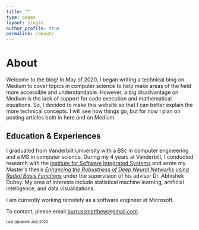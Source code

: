 ```yaml
---
title: ""
type: pages
layout: single
author_profile: true
permalink: /about/
---
```

# About
Welcome to the blog! In May of 2020, I began writing a technical blog on Medium to cover topics in computer science to help make areas of the field more accessible and understandable. However, a big disadvantage on Medium is the lack of support for code execution and mathematical equations. So, I decided to make this website so that I can better explain the more technical concepts. I will see how things go, but for now I plan on posting articles both in here and on Medium.


## Education & Experiences
I graduated from Vanderbilt University with a BSc in computer engineering and a MS in computer science. During my 4 years at Vanderbilt, I conducted research with the [Institute for Software Integrated Systems](https://www.isis.vanderbilt.edu/) and wrote my Master's thesis [*Enhancing the Robustness of Deep Neural Networks using Radial Basis Functions*](https://ir.vanderbilt.edu/bitstream/handle/1803/10082/BURRUSS-THESIS-2020.pdf?sequence=1) under the supervision of his advisor Dr. Abhishek Dubey. My area of interests include statistical machine learning, artificial intelligence, and data visualizations.

I am currently working remotely as a software engineer at Microsoft.


To contact, please email [burrussmatthew@gmail.com](burrussmatthew@gmail.com).

<sub><sup>Last Updated: July 2020</sup></sub>
